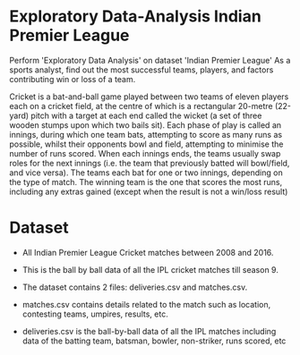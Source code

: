 # Exploratory Data-Analysis Indian Premier League

Perform 'Exploratory Data Analysis' on dataset 'Indian Premier League' As a sports analyst, find out the most successful teams, players, and factors contributing win or loss of a team.


Cricket is a bat-and-ball game played between two teams of eleven players each on a cricket field, at the centre of which is a rectangular 20-metre (22-yard) pitch with a target at each end called the wicket (a set of three wooden stumps upon which two bails sit). Each phase of play is called an innings, during which one team bats, attempting to score as many runs as possible, whilst their opponents bowl and field, attempting to minimise the number of runs scored. When each innings ends, the teams usually swap roles for the next innings (i.e. the team that previously batted will bowl/field, and vice versa). The teams each bat for one or two innings, depending on the type of match. The winning team is the one that scores the most runs, including any extras gained (except when the result is not a win/loss result)

# Dataset

  -  All Indian Premier League Cricket matches between 2008 and 2016.

  -  This is the ball by ball data of all the IPL cricket matches till season 9.

  -  The dataset contains 2 files: deliveries.csv and matches.csv.

  -  matches.csv contains details related to the match such as location, contesting teams, umpires, results, etc.

  -  deliveries.csv is the ball-by-ball data of all the IPL matches including data of the batting team, batsman, bowler, non-striker, runs scored, etc

